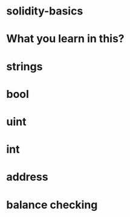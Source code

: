 # solidity-basics

# What you learn in this?
# strings
# bool
# uint
# int
# address
# balance checking
